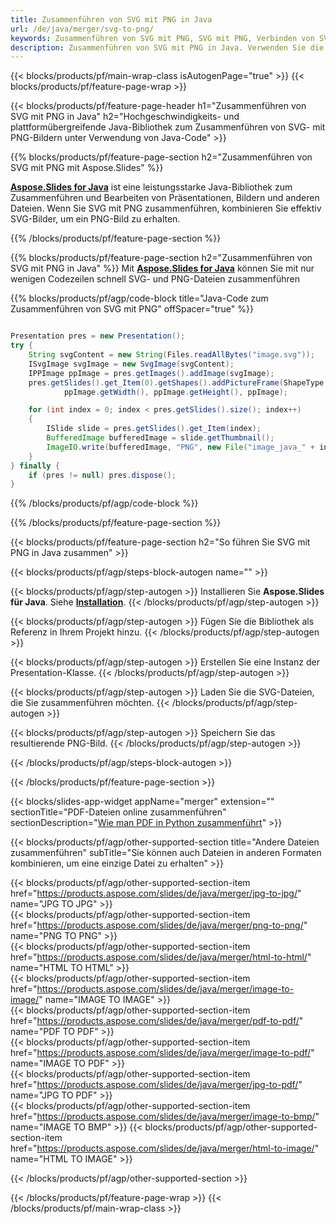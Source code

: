 ```yaml
---
title: Zusammenführen von SVG mit PNG in Java
url: /de/java/merger/svg-to-png/
keywords: Zusammenführen von SVG mit PNG, SVG mit PNG, Verbinden von SVG mit PNG, Kombinieren von SVG mit PNG, Java-API, Java-Bibliothek
description: Zusammenführen von SVG mit PNG in Java. Verwenden Sie die Java-Bibliotheks-API, um SVG- und PNG-Dateien zu kombinieren
---
```


{{< blocks/products/pf/main-wrap-class isAutogenPage="true" >}}
{{< blocks/products/pf/feature-page-wrap >}}

{{< blocks/products/pf/feature-page-header h1="Zusammenführen von SVG mit PNG in Java" h2="Hochgeschwindigkeits- und plattformübergreifende Java-Bibliothek zum Zusammenführen von SVG- mit PNG-Bildern unter Verwendung von Java-Code" >}}

{{% blocks/products/pf/feature-page-section h2="Zusammenführen von SVG mit PNG mit Aspose.Slides" %}}

[**Aspose.Slides for Java**](https://products.aspose.com/slides/de/java/) ist eine leistungsstarke Java-Bibliothek zum Zusammenführen und Bearbeiten von Präsentationen, Bildern und anderen Dateien. Wenn Sie SVG mit PNG zusammenführen, kombinieren Sie effektiv SVG-Bilder, um ein PNG-Bild zu erhalten.

{{% /blocks/products/pf/feature-page-section %}}




{{% blocks/products/pf/feature-page-section  h2="Zusammenführen von SVG mit PNG in Java" %}}
Mit [**Aspose.Slides for Java**](https://products.aspose.com/slides/de/java/) können Sie mit nur wenigen Codezeilen schnell SVG- und PNG-Dateien zusammenführen

{{% blocks/products/pf/agp/code-block title="Java-Code zum Zusammenführen von SVG mit PNG" offSpacer="true" %}}
```java

Presentation pres = new Presentation();
try {
    String svgContent = new String(Files.readAllBytes("image.svg"));
    ISvgImage svgImage = new SvgImage(svgContent);
    IPPImage ppImage = pres.getImages().addImage(svgImage);
    pres.getSlides().get_Item(0).getShapes().addPictureFrame(ShapeType.Rectangle, 0, 0, 
			ppImage.getWidth(), ppImage.getHeight(), ppImage);

    for (int index = 0; index < pres.getSlides().size(); index++)
    {
        ISlide slide = pres.getSlides().get_Item(index);
        BufferedImage bufferedImage = slide.getThumbnail();
        ImageIO.write(bufferedImage, "PNG", new File("image_java_" + index + ".png"));
    }
} finally {
    if (pres != null) pres.dispose();
}
```
{{% /blocks/products/pf/agp/code-block %}}

{{% /blocks/products/pf/feature-page-section %}}




{{< blocks/products/pf/feature-page-section  h2="So führen Sie SVG mit PNG in Java zusammen" >}}


{{< blocks/products/pf/agp/steps-block-autogen name="" >}}


{{< blocks/products/pf/agp/step-autogen >}}
Installieren Sie **Aspose.Slides für Java**. Siehe [**Installation**](https://docs.aspose.com/slides/java/installation/).
{{< /blocks/products/pf/agp/step-autogen >}}

{{< blocks/products/pf/agp/step-autogen >}}
Fügen Sie die Bibliothek als Referenz in Ihrem Projekt hinzu.
{{< /blocks/products/pf/agp/step-autogen >}}

{{< blocks/products/pf/agp/step-autogen >}}
Erstellen Sie eine Instanz der Presentation-Klasse.
{{< /blocks/products/pf/agp/step-autogen >}}

{{< blocks/products/pf/agp/step-autogen >}}
Laden Sie die SVG-Dateien, die Sie zusammenführen möchten.
{{< /blocks/products/pf/agp/step-autogen >}}

{{< blocks/products/pf/agp/step-autogen >}}
Speichern Sie das resultierende PNG-Bild.
{{< /blocks/products/pf/agp/step-autogen >}}


{{< /blocks/products/pf/agp/steps-block-autogen >}}


{{< /blocks/products/pf/feature-page-section >}}




{{< blocks/slides-app-widget  appName="merger" extension="" sectionTitle="PDF-Dateien online zusammenführen" sectionDescription="[Wie man PDF in Python zusammenführt](https://products.aspose.com/slides/de/python-net/merge/pdf/)" >}}

{{< blocks/products/pf/agp/other-supported-section title="Andere Dateien zusammenführen" subTitle="Sie können auch Dateien in anderen Formaten kombinieren, um eine einzige Datei zu erhalten" >}}
  
{{< blocks/products/pf/agp/other-supported-section-item href="https://products.aspose.com/slides/de/java/merger/jpg-to-jpg/" name="JPG TO JPG" >}}  
{{< blocks/products/pf/agp/other-supported-section-item href="https://products.aspose.com/slides/de/java/merger/png-to-png/" name="PNG TO PNG" >}}  
{{< blocks/products/pf/agp/other-supported-section-item href="https://products.aspose.com/slides/de/java/merger/html-to-html/" name="HTML TO HTML" >}}  
{{< blocks/products/pf/agp/other-supported-section-item href="https://products.aspose.com/slides/de/java/merger/image-to-image/" name="IMAGE TO IMAGE" >}}  
{{< blocks/products/pf/agp/other-supported-section-item href="https://products.aspose.com/slides/de/java/merger/pdf-to-pdf/" name="PDF TO PDF" >}}  
{{< blocks/products/pf/agp/other-supported-section-item href="https://products.aspose.com/slides/de/java/merger/image-to-pdf/" name="IMAGE TO PDF" >}}  
{{< blocks/products/pf/agp/other-supported-section-item href="https://products.aspose.com/slides/de/java/merger/jpg-to-pdf/" name="JPG TO PDF" >}}  
{{< blocks/products/pf/agp/other-supported-section-item href="https://products.aspose.com/slides/de/java/merger/image-to-bmp/" name="IMAGE TO BMP" >}} 
{{< blocks/products/pf/agp/other-supported-section-item href="https://products.aspose.com/slides/de/java/merger/html-to-image/" name="HTML TO IMAGE" >}}  
  


{{< /blocks/products/pf/agp/other-supported-section >}}

{{< /blocks/products/pf/feature-page-wrap >}}
{{< /blocks/products/pf/main-wrap-class >}}
